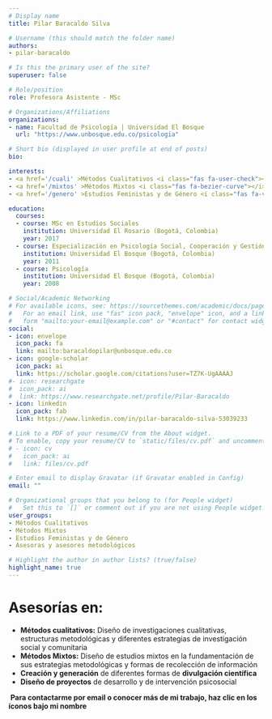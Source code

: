 ```yaml
---
# Display name
title: Pilar Baracaldo Silva

# Username (this should match the folder name)
authors:
- pilar-baracaldo

# Is this the primary user of the site?
superuser: false

# Role/position
role: Profesora Asistente - MSc

# Organizations/Affiliations
organizations:
- name: Facultad de Psicología | Universidad El Bosque
  url: "https://www.unbosque.edu.co/psicologia"

# Short bio (displayed in user profile at end of posts)
bio: 

interests:
- <a href='/cuali' >Métodos Cualitativos <i class="fas fa-user-check"></i></a><br />
- <a href='/mixtos' >Métodos Mixtos <i class="fas fa-bezier-curve"></i></a><br />
- <a href='/genero' >Estudios Feministas y de Género <i class="fas fa-venus-mars"></i></a><br />

education:
  courses:
  - course:	MSc en Estudios Sociales
    institution: Universidad El Rosario (Bogotá, Colombia)
    year: 2017
  - course:	Especialización en Psicología Social, Cooperación y Gestión Comunitaria
    institution: Universidad El Bosque (Bogotá, Colombia)
    year: 2011
  - course: Psicología
    institution: Universidad El Bosque (Bogotá, Colombia)
    year: 2008

# Social/Academic Networking
# For available icons, see: https://sourcethemes.com/academic/docs/page-builder/#icons
#   For an email link, use "fas" icon pack, "envelope" icon, and a link in the
#   form "mailto:your-email@example.com" or "#contact" for contact widget.
social:
- icon: envelope
  icon_pack: fa
  link: mailto:baracaldopilar@unbosque.edu.co
- icon: google-scholar
  icon_pack: ai
  link: https://scholar.google.com/citations?user=TZ7K-UgAAAAJ
#- icon: researchgate
#  icon_pack: ai
#  link: https://www.researchgate.net/profile/Pilar-Baracaldo
- icon: linkedin
  icon_pack: fab
  link: https://www.linkedin.com/in/pilar-baracaldo-silva-53039233

# Link to a PDF of your resume/CV from the About widget.
# To enable, copy your resume/CV to `static/files/cv.pdf` and uncomment the lines below.
# - icon: cv
#   icon_pack: ai
#   link: files/cv.pdf

# Enter email to display Gravatar (if Gravatar enabled in Config)
email: ""

# Organizational groups that you belong to (for People widget)
#   Set this to `[]` or comment out if you are not using People widget.
user_groups:
- Métodos Cualitativos
- Métodos Mixtos
- Estudios Feministas y de Género
- Asesoras y asesores metodológicos

# Highlight the author in author lists? (true/false)
highlight_name: true
---
```


# **Asesorías en:**

* **Métodos cualitativos:** Diseño de investigaciones cualitativas, estructuras metodológicas y diferentes estrategias de investigación social y comunitaria
* **Métodos Mixtos:** Diseño de estudios mixtos en la fundamentación de sus estrategias metodológicas y formas de recolección de información
* **Creación y generación** de diferentes formas de **divulgación científica**
* **Diseño de proyectos** de desarrollo y de intervención psicosocial


<span style="color: #f68212;"><i class="fas fa-exclamation-circle"></i>&nbsp;</span>**Para contactarme por email o conocer más de mi trabajo, haz clic en los íconos bajo mi nombre**
